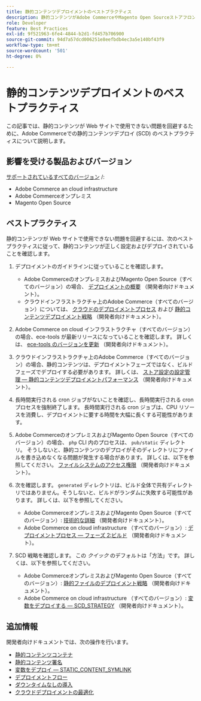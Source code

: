 ```yaml
---
title: 静的コンテンツデプロイメントのベストプラクティス
description: 静的コンテンツがAdobe CommerceやMagento Open Sourceストアフロントに表示されない問題を回避する方法を説明します。
role: Developer
feature: Best Practices
exl-id: 9f521963-6fe4-4844-b2d1-fd457b706900
source-git-commit: 94d7a57dcd006251e8eefbdb4ec3a5e140bf43f9
workflow-type: tm+mt
source-wordcount: '501'
ht-degree: 0%

---
```


# 静的コンテンツデプロイメントのベストプラクティス

この記事では、静的コンテンツが Web サイトで使用できない問題を回避するために、Adobe Commerceでの静的コンテンツデプロイ (SCD) のベストプラクティスについて説明します。

## 影響を受ける製品およびバージョン

[サポートされているすべてのバージョン](../../../release/versions.md) /:

* Adobe Commerce an cloud infrastructure
* Adobe Commerceオンプレミス
* Magento Open Source

## ベストプラクティス

静的コンテンツが Web サイトで使用できない問題を回避するには、次のベストプラクティスに従って、静的コンテンツが正しく設定およびデプロイされていることを確認します。

1. デプロイメントのガイドラインに従っていることを確認します。
   * Adobe CommerceのオンプレミスおよびMagento Open Source（すべてのバージョン）の場合、 [デプロイメントの概要](../../../configuration/deployment/overview.md) （開発者向けドキュメント）。
   * クラウドインフラストラクチャ上のAdobe Commerce（すべてのバージョン）については、 [クラウドのデプロイメントプロセス](https://devdocs.magento.com/cloud/deploy/cloud-deployment-process.html) および [静的コンテンツデプロイメント戦略](https://devdocs.magento.com/cloud/deploy/static-content-deployment.html) （開発者向けドキュメント）。

1. Adobe Commerce on cloud インフラストラクチャ（すべてのバージョン）の場合、ece-tools が最新リリースになっていることを確認します。 詳しくは、 [ece-tools のバージョンを更新](https://devdocs.magento.com/cloud/release-notes/ece-release-notes.html) （開発者向けドキュメント）。
1. クラウドインフラストラクチャ上のAdobe Commerce（すべてのバージョン）の場合、静的コンテンツは、デプロイメントフェーズではなく、ビルドフェーズでデプロイする必要があります。 詳しくは、 [ストア設定の設定管理 — 静的コンテンツデプロイメントパフォーマンス](https://devdocs.magento.com/cloud/live/sens-data-over.html#cloud-confman-scd-over) （開発者向けドキュメント）。
1. 長時間実行される cron ジョブがないことを確認し、長時間実行される cron プロセスを強制終了します。 長時間実行される cron ジョブは、CPU リソースを消費し、デプロイメントに要する時間を大幅に長くする可能性があります。
1. Adobe CommerceのオンプレミスおよびMagento Open Source（すべてのバージョン）の場合、 `php` CLI 内のプロセスは、 `pub/static` ディレクトリ。 そうしないと、静的コンテンツのデプロイがそのディレクトリにファイルを書き込めなくなる問題が発生する場合があります。 詳しくは、以下を参照してください。 [ファイルシステムのアクセス権限](https://experienceleague.adobe.com/docs/commerce-operations/configuration-guide/deployment/file-system-permissions.html) （開発者向けドキュメント）。
1. 次を確認します。 `generated` ディレクトリは、ビルド全体で共有ディレクトリではありません。そうしないと、ビルドがランダムに失敗する可能性があります。 詳しくは、以下を参照してください。
   * Adobe CommerceオンプレミスおよびMagento Open Source（すべてのバージョン）: [技術的な詳細](https://experienceleague.adobe.com/docs/commerce-operations/configuration-guide/deployment/technical-details.html) （開発者向けドキュメント）。
   * Adobe Commerce on cloud infrastructure （すべてのバージョン）: [デプロイメントプロセス — フェーズ 2:ビルド](https://devdocs.magento.com/cloud/reference/discover-deploy.html#cloud-deploy-over-phases-build) （開発者向けドキュメント）。

1. SCD 戦略を確認します。 この *クイック* のデフォルトは「方法」です。 詳しくは、以下を参照してください。
   * Adobe CommerceオンプレミスおよびMagento Open Source（すべてのバージョン）: [静的ファイルのデプロイメント戦略](https://experienceleague.adobe.com/docs/commerce-operations/configuration-guide/cli/static-view/static-view-file-strategy.html) （開発者向けドキュメント）。
   * Adobe Commerce on cloud infrastructure （すべてのバージョン）: [変数をデプロイする — SCD\_STRATEGY](https://devdocs.magento.com/cloud/env/variables-deploy.html#scd_strategy) （開発者向けドキュメント）。

## 追加情報

開発者向けドキュメントでは、次の操作を行います。

* [静的コンテンツコンテナ](https://developer.adobe.com/commerce/admin-developer/pattern-library/containers/static-content/)
* [静的コンテンツ署名](https://experienceleague.adobe.com/docs/commerce-operations/configuration-guide/cache/static-content-signing.html)
* [変数をデプロイ — STATIC\_CONTENT\_SYMLINK](https://devdocs.magento.com/cloud/env/variables-deploy.html#static_content_symlink)
* [デプロイメントフロー](../../../performance/deployment-flow.md)
* [ダウンタイムなしの導入](https://devdocs.magento.com/cloud/deploy/reduce-downtime.html)
* [クラウドデプロイメントの最適化](https://devdocs.magento.com/cloud/deploy/optimize-cloud-deployment.html)

